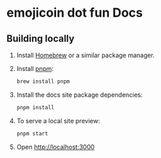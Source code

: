 # emojicoin dot fun Docs

## Building locally

1. Install [Homebrew] or a similar package manager.

1. Install [pnpm]:

   ```zsh
   brew install pnpm
   ```

1. Install the docs site package dependencies:

   ```zsh
   pnpm install
   ```

1. To serve a local site preview:

   ```zsh
   pnpm start
   ```

1. Open <http://localhost:3000>

[homebrew]: https://brew.sh
[pnpm]: https://pnpm.io/
